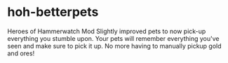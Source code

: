 # hoh-betterpets
Heroes of Hammerwatch Mod
Slightly improved pets to now pick-up everything you stumble upon. Your pets will remember everything you've seen and make sure to pick it up. No more having to manually pickup gold and ores!
